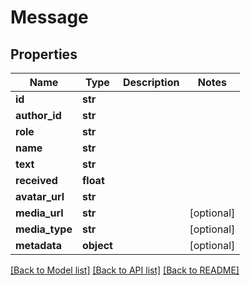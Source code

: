 # Message

## Properties
Name | Type | Description | Notes
------------ | ------------- | ------------- | -------------
**id** | **str** |  | 
**author_id** | **str** |  | 
**role** | **str** |  | 
**name** | **str** |  | 
**text** | **str** |  | 
**received** | **float** |  | 
**avatar_url** | **str** |  | 
**media_url** | **str** |  | [optional] 
**media_type** | **str** |  | [optional] 
**metadata** | **object** |  | [optional] 

[[Back to Model list]](../README.md#documentation-for-models) [[Back to API list]](../README.md#documentation-for-api-endpoints) [[Back to README]](../README.md)


